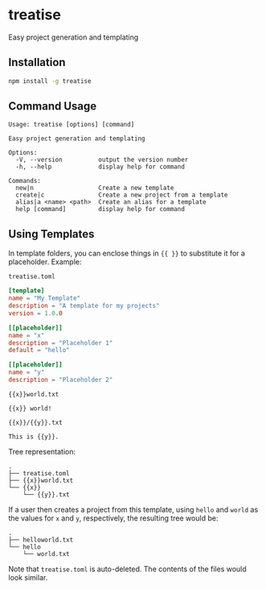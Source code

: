 # treatise

Easy project generation and templating

## Installation

```bash
npm install -g treatise
```

## Command Usage

```
Usage: treatise [options] [command]

Easy project generation and templating

Options:
  -V, --version          output the version number
  -h, --help             display help for command

Commands:
  new|n                  Create a new template
  create|c               Create a new project from a template
  alias|a <name> <path>  Create an alias for a template
  help [command]         display help for command
```

## Using Templates

In template folders, you can enclose things in `{{ }}` to substitute it for a placeholder. Example:

`treatise.toml`

```toml
[template]
name = "My Template"
description = "A template for my projects"
version = 1.0.0

[[placeholder]]
name = "x"
description = "Placeholder 1"
default = "hello"

[[placeholder]]
name = "y"
description = "Placeholder 2"
```

`{{x}}world.txt`

```
{{x}} world!
```

`{{x}}/{{y}}.txt`

```
This is {{y}}.
```

Tree representation:

```
.
├── treatise.toml
├── {{x}}world.txt
└── {{x}}
    └── {{y}}.txt
```

If a user then creates a project from this template, using `hello` and `world` as the values for `x` and `y`, respectively, the resulting tree would be:

```
.
├── helloworld.txt
└── hello
    └── world.txt
```

Note that `treatise.toml` is auto-deleted. The contents of the files would look similar.
